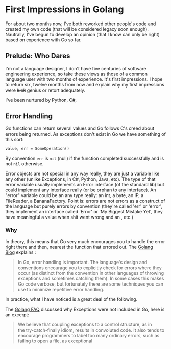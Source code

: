 # First Impressions in Golang
For about two months now, I've both reworked other people's code and created my own code (that will be considered legacy soon enough). Nautrally, I've begun to develop an opinion (that I know can only be right) based on experience with Go so far.

## Prelude: Who Dares
I'm not a language designer, I don't have five centuries of software engineering experience, so take these views as those of a common language user with two months of experience. It's first impressions. I hope to return six, twelve months from now and explain why my first impressions were ~~luck~~ genius or retort adequately.

I've been nurtured by Python, C#,  

## Error Handling
Go functions can return several values and Go follows C's creed about errors being returned. As exceptions don't exist in Go we have something of this sort:

```
value, err = SomeOperation()
```
By convention `err` is `nil` (null) if the function completed successfully and is not `nil` otherwise.

Error objects are not special in any way really, they are just a variable like any other (unlike Exceptions, in C#, Python, Java, etc).
The type of that error variable usually implements an Error interface (of the standard lib) but could implement any interface really (or be orphan to any interface).
An "error" variable could be an any type really: an int, a byte, an IP, a FileReader, a BananaFactory.
Point is: errors are not errors as a construct of the language but purely errors by convention (they're called 'err' or 'error', they implement an interface called 'Error' or 'My Biggest Mistake Yet', they have meaningful a value when shit went wrong and an , etc.)

### Why
In theory, this means that Go very much encourages you to handle the error right there and then, nearest the function that errored out.
The [Golang Blog](https://blog.golang.org/error-handling-and-go) explains :

>In Go, error handling is important. The language's design and conventions encourage you to explicitly check for errors where they occur (as distinct from the convention in other languages of throwing exceptions and sometimes catching them). In some cases this makes Go code verbose, but fortunately there are some techniques you can use to minimize repetitive error handling.

In practice, what I have noticed is a great deal of the following.


The [Golang FAQ](https://golang.org/doc/faq#exceptions) discussed why Exceptions were not included in Go, here is an excerpt:
> We believe that coupling exceptions to a control structure, as in the try-catch-finally idiom, results in convoluted code. It also tends to encourage programmers to label too many ordinary errors, such as failing to open a file, as exceptional

